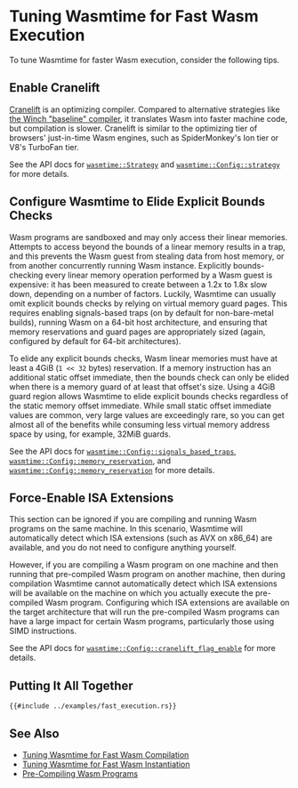 # Tuning Wasmtime for Fast Wasm Execution

To tune Wasmtime for faster Wasm execution, consider the following tips.

## Enable Cranelift

[Cranelift](https://cranelift.dev/) is an optimizing compiler. Compared to
alternative strategies like [the Winch "baseline"
compiler](./examples-fast-compilation.md), it translates Wasm into faster
machine code, but compilation is slower. Cranelift is similar to the optimizing
tier of browsers' just-in-time Wasm engines, such as SpiderMonkey's Ion tier or
V8's TurboFan tier.

See the API docs for
[`wasmtime::Strategy`](https://docs.rs/wasmtime/latest/wasmtime/enum.Strategy.html)
and
[`wasmtime::Config::strategy`](https://docs.rs/wasmtime/latest/wasmtime/struct.Config.html#method.strategy)
for more details.

## Configure Wasmtime to Elide Explicit Bounds Checks

Wasm programs are sandboxed and may only access their linear memories. Attempts
to access beyond the bounds of a linear memory results in a trap, and this
prevents the Wasm guest from stealing data from host memory, or from another
concurrently running Wasm instance. Explicitly bounds-checking every linear
memory operation performed by a Wasm guest is expensive: it has been measured to
create between a 1.2x to 1.8x slow down, depending on a number of
factors. Luckily, Wasmtime can usually omit explicit bounds checks by relying on
virtual memory guard pages. This requires enabling signals-based traps (on by
default for non-bare-metal builds), running Wasm on a 64-bit host architecture,
and ensuring that memory reservations and guard pages are appropriately sized
(again, configured by default for 64-bit architectures).

To elide any explicit bounds checks, Wasm linear memories must have at least a
4GiB (`1 << 32` bytes) reservation. If a memory instruction has an additional
static offset immediate, then the bounds check can only be elided when there is
a memory guard of at least that offset's size. Using a 4GiB guard region allows
Wasmtime to elide explicit bounds checks regardless of the static memory offset
immediate. While small static offset immediate values are common, very large
values are exceedingly rare, so you can get almost all of the benefits while
consuming less virtual memory address space by using, for example, 32MiB guards.

See the API docs for
[`wasmtime::Config::signals_based_traps`](https://docs.rs/wasmtime/latest/wasmtime/struct.Config.html#method.signals_based_traps),
[`wasmtime::Config::memory_reservation`](https://docs.rs/wasmtime/latest/wasmtime/struct.Config.html#method.memory_reservation),
and
[`wasmtime::Config::memory_reservation`](https://docs.rs/wasmtime/latest/wasmtime/struct.Config.html#method.memory_guard_size)
for more details.

## Force-Enable ISA Extensions

This section can be ignored if you are compiling and running Wasm programs on
the same machine. In this scenario, Wasmtime will automatically detect which ISA
extensions (such as AVX on x86\_64) are available, and you do not need to
configure anything yourself.

However, if you are compiling a Wasm program on one machine and then running
that pre-compiled Wasm program on another machine, then during compilation
Wasmtime cannot automatically detect which ISA extensions will be available on
the machine on which you actually execute the pre-compiled Wasm
program. Configuring which ISA extensions are available on the target
architecture that will run the pre-compiled Wasm programs can have a large
impact for certain Wasm programs, particularly those using SIMD instructions.

See the API docs for
[`wasmtime::Config::cranelift_flag_enable`](https://docs.rs/wasmtime/latest/wasmtime/struct.Config.html#method.cranelift_flag_enable)
for more details.

## Putting It All Together

```rust,ignore
{{#include ../examples/fast_execution.rs}}
```

## See Also

* [Tuning Wasmtime for Fast Wasm Compilation](./examples-fast-compilation.md)
* [Tuning Wasmtime for Fast Wasm Instantiation](./examples-fast-instantiation.md)
* [Pre-Compiling Wasm Programs](./examples-pre-compiling-wasm.md)
